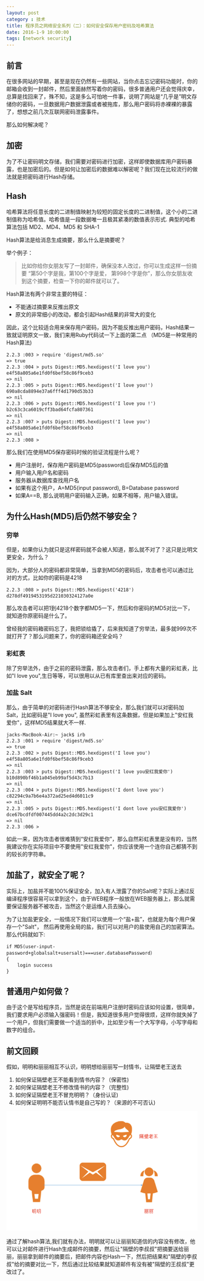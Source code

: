 ```yaml
---
layout: post
category : 技术
title: 程序员之网络安全系列（二）：如何安全保存用户密码及哈希算法 
date: 2016-1-9 10:00:00
tags: [network security]
---
```


<style>
    .post
    {
        font-family:
'lucida grande', 'lucida sans unicode', lucida, helvetica, 'Hiragino Sans GB', 'Microsoft YaHei', 'WenQuanYi Micro Hei', sans-serif;
    font-size: 16px;
}
    .post-full h1 {
       background-color: #ccc;
        padding: 5px;
        margin-bottom: 10px;
        font-weight: bolder;
        color: #000;
        line-height: 1.8;
        text-rendering: optimizelegibility;
    }
    
    .post-full h2 {
        color: #333;
        padding: 5px;
        line-height: 1.6;        
        padding-bottom: 5px;
        margin-bottom: 10px;
        font-weight: bolder;
        
    }

     .post-full h3 {
        padding: 5px;
        color: #000;
        border-bottom: dashed 1px #ccc;
        padding-bottom: 5px;
        margin-bottom: 10px;
        font-weight: bolder;
    }
    
    .post-full img {
        border: solid 5px #ccc;
        padding: 5px;
        border-radius: 5px;
        text-align: center;
        max-height: 400px;
    }
</style>




## 前言

在很多网站的早期，甚至是现在仍然有一些网站，当你点击忘记密码功能时，你的邮箱会收到一封邮件，然后里面赫然写着你的密码，很多普通用户还会觉得庆幸，总算是找回来了，殊不知，这是多么可怕地一件事，说明了网站是“几乎是”明文存储你的密码，一旦数据用户数据泄露或者被拖库，那么用户密码将赤裸裸的暴露了，想想之前几次互联网密码泄露事件。

那么如何解决呢？

## 加密

为了不让密码明文存储，我们需要对密码进行加密，这样即使数据库用户密码暴露，也是加密后的。但是如何让加密后的数据难以解密呢？我们现在比较流行的做法就是把密码进行Hash存储。

## Hash

哈希算法将任意长度的二进制值映射为较短的固定长度的二进制值，这个小的二进制值称为哈希值。哈希值是一段数据唯一且极其紧凑的数值表示形式. 典型的哈希算法包括 MD2、MD4、MD5 和 SHA-1

Hash算法是给消息生成摘要，那么什么是摘要呢？

举个例子：
> 比如你给你女朋友写了一封邮件，确保没本人改过，你可以生成这样一份摘要 “第50个字是我，第100个字是爱， 第998个字是你”，那么你女朋友收到这个摘要，检查一下你的邮件就可以了。

Hash算法有两个非常主要的特征：

* 不能通过摘要来反推出原文
* 原文的非常细小的改动，都会引起Hash结果的非常大的变化

因此，这个比较适合用来保存用户密码，因为不能反推出用户密码，Hash结果一致就证明原文一致，我们来用Ruby代码试一下上面的第二点 （MD5是一种常用的Hash算法)

    2.2.3 :003 > require 'digest/md5.so'
    => true
    2.2.3 :004 > puts Digest::MD5.hexdigest('I love you')
    e4f58a805a6e1fd0f6bef58c86f9ceb3
    => nil
    2.2.3 :005 > puts Digest::MD5.hexdigest('I love you!')
    690a8cda8894e37a6fff4d1790d53b33
    => nil
    2.2.3 :006 > puts Digest::MD5.hexdigest('I love you !')
    b2c63c3ca6019cff3bad64fcfa807361
    => nil
    2.2.3 :007 > puts Digest::MD5.hexdigest('I love you')
    e4f58a805a6e1fd0f6bef58c86f9ceb3
    => nil
    2.2.3 :008 > 

那么我们在使用MD5保存密码时候的验证流程是什么呢？

* 用户注册时，保存用户密码是MD5(password)后保存MD5后的值
* 用户输入用户名和密码
* 服务器从数据库查找用户名
* 如果有这个用户，A=MD5(input password), B=Database password
* 如果A==B, 那么说明用户密码输入正确，如果不相等，用户输入错误。

## 为什么Hash(MD5)后仍然不够安全？

### 穷举
但是，如果你认为就只是这样密码就不会被人知道，那么就不对了？这只是比明文更安全，为什么？

因为，大部分人的密码都非常简单，当拿到MD5的密码后，攻击者也可以通过比对的方式，比如你的密码是4218

    2.2.3 :008 > puts Digest::MD5.hexdigest('4218')
    d278df4919453195d221030324127a0e
    
那么攻击者可以把1到4218个数字都MD5一下，然后和你密码的MD5对比一下，就知道你原密码是什么了。

曾经我的密码箱密码忘了，我把锁给撬了，后来我知道了穷举法，最多就999次不就打开了？那么问题来了，你的密码箱还安全吗？

### 彩虹表

除了穷举法外，由于之前的密码泄露，那么攻击者们，手上都有大量的彩虹表，比如"I love you",生日等等，可以很用以从已有库里查出来对应的密码。

### 加盐 Salt

那么，由于简单的对密码进行Hash算法不够安全，那么我们就可以对密码加Salt，比如密码是"I love you", 虽然彩虹表里有这条数据，但是如果加上"安红我爱你"，这样MD5结果就大不一样.

    jacks-MacBook-Air:~ jack$ irb
    2.2.3 :001 > require 'digest/md5.so'
    => true
    2.2.3 :002 > puts Digest::MD5.hexdigest('I love you')
    e4f58a805a6e1fd0f6bef58c86f9ceb3
    => nil
    2.2.3 :003 > puts Digest::MD5.hexdigest('I love you安红我爱你')
    b10d890bf46b1a045eb99af5d43c7b13
    => nil
    2.2.3 :004 > puts Digest::MD5.hexdigest('I dont love you')
    c82294c9a7b6e4a372ad25ed4d6011c9
    => nil
    2.2.3 :005 > puts Digest::MD5.hexdigest('I dont love you安红我爱你')
    dce67bcdfdf007445dd4a2c2dc3d29c1
    => nil
    2.2.3 :006 >
    
如此一来，因为攻击者很难猜到“安红我爱你”，那么自然彩虹表里是没有的，当然我建议你在实际项目中不要使用"安红我爱你"，你应该使用一个连你自己都猜不到的较长的字符串。

## 加盐了，就安全了呢？

实际上，加盐并不能100%保证安全，加入有人泄露了你的Salt呢？实际上通过反编译程序很容易可以拿到这个，由于WEB程序一般放在WEB服务器上，那么就需要保证服务器不被攻击，当然这个是运维人员去操心。

为了让加盐更安全，一般情况下我们可以使用一个“盐+盐”，也就是为每个用户保存一个"Salt"， 然后再使用全局的盐，我们可以对用户的盐使用自己的加密算法。那么代码就如下:

    if MD5(user-input-password+globalsalt+usersalt)===user.databasePassword） 
    {
        login success
    }
    

## 普通用户如何做？

由于这个是写给程序员，当然是说在前端用户注册时密码应该如何设置，很简单，我们要求用户必须输入强密码！但是，我知道很多用户觉得很烦，这样你就失掉了一个用户，但我们需要做一个适当的折中，比如至少有一个大写字母，小写字母和数字的组合。

## 前文回顾

假如，明明和丽丽相互不认识，明明想给丽丽写一封情书，让隔壁老王送去

1. 如何保证隔壁老王不能看到情书内容？（保密性)
2. 如何保证隔壁老王不修改情书的内容？（完整性)
3. 如何保证隔壁老王不冒充明明？（身份认证)
4. 如何保证明明不能否认情书是自己写的？（来源的不可否认)

<img class="img-responsive" src="/assets/images/security/security-1.png" />

通过了解hash算法,我们就有办法，明明就可以让丽丽知道信的内容没有修改，他可以让对邮件进行Hash生成邮件的摘要，然后让"隔壁的李叔叔"把摘要送给丽丽，丽丽拿到邮件的摘要后，把邮件内容也Hash一下，然后把结果和"隔壁的李叔叔"给的摘要对比一下，然后通过比较结果就知道邮件有没有被"隔壁的王叔叔"更改过了。